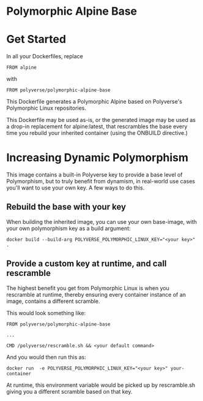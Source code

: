 Polymorphic Alpine Base
========================

# Get Started

In all your Dockerfiles, replace
```
FROM alpine
```

with 
```
FROM polyverse/polymorphic-alpine-base
```

This Dockerfile generates a Polymorphic Alpine based on Polyverse's Polymorphic Linux repositories.

This Dockerfile may be used as-is, or the generated image may be used as a drop-in replacement for alpine:latest, that rescrambles the base every time you rebuild your inherited container (using the ONBUILD directive.)


# Increasing Dynamic Polymorphism

This image contains a built-in Polyverse key to provide a base level of Polymorphism, but to truly benefit from dynamism, in real-world use cases you'll want to use your own key. A few ways to do this.

## Rebuild the base with your key

When building the inherited image, you can use your own base-image, with your own polymorphism key as a build argument:

```
docker build --build-arg POLYVERSE_POLYMORPHIC_LINUX_KEY="<your key>" .
```

## Provide a custom key at runtime, and call rescramble

The highest benefit you get from Polymorphic Linux is when you rescramble at runtime, thereby ensuring every container instance of an image, contains a different scramble.

This would look something like:

```
FROM polyverse/polymorphic-alpine-base

...

CMD /polyverse/rescramble.sh && <your default command>
```


And you would then run this as:
```
docker run  -e POLYVERSE_POLYMORPHIC_LINUX_KEY="<your key>" your-container 
```


At runtime, this environment variable would be picked up by rescramble.sh giving you a different scramble based on that key.
